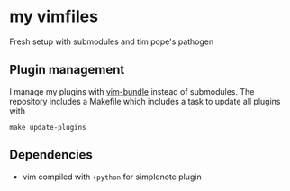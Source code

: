 # my vimfiles
Fresh setup with submodules and tim pope's pathogen

## Plugin management
I manage my plugins with [vim-bundle](https://github.com/benmills/vim-bundle)
instead of submodules. The repository includes a Makefile which includes a task
to update all plugins with
```
make update-plugins
```

## Dependencies
- vim compiled with `+python` for simplenote plugin
